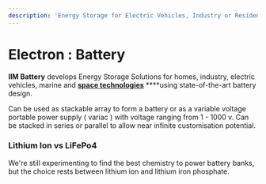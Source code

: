 ```yaml
---
description: 'Energy Storage for Electric Vehicles, Industry or Residential applications.'
---
```


# Electron : Battery

**IIM Battery** develops Energy Storage Solutions for homes, industry, electric vehicles, marine and [**space technologies**](https://frontera.iim.technology) ****using state-of-the-art battery design.

Can be used as stackable array to form a battery or as a variable voltage portable power supply \( variac \) with voltage ranging from 1 - 1000 v. Can be stacked in series or parallel to allow near infinite customisation potential.

### Lithium Ion vs LiFePo4

We're still experimenting to find the best chemistry to power battery banks, but the choice rests between lithium ion and lithium iron phosphate.



